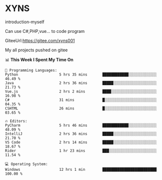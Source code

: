 # XYNS
introduction-myself

Can use C#,PHP,vue... to code program

GiteeUrl:https://gitee.com/xyns001

My all projects pushed on gitee

<!--START_SECTION:waka-->
📊 **This Week I Spent My Time On** 

```text
💬 Programming Languages: 
Python                   5 hrs 35 mins       ████████████░░░░░░░░░░░░░   46.49 % 
Java                     2 hrs 36 mins       █████░░░░░░░░░░░░░░░░░░░░   21.73 % 
Vue.js                   2 hrs 2 mins        ████░░░░░░░░░░░░░░░░░░░░░   16.98 % 
C#                       31 mins             █░░░░░░░░░░░░░░░░░░░░░░░░   04.35 % 
CSHTML                   26 mins             █░░░░░░░░░░░░░░░░░░░░░░░░   03.65 % 

🔥 Editors: 
PyCharm                  5 hrs 46 mins       ████████████░░░░░░░░░░░░░   48.09 % 
IntelliJ                 2 hrs 36 mins       █████░░░░░░░░░░░░░░░░░░░░   21.70 % 
VS Code                  2 hrs 14 mins       █████░░░░░░░░░░░░░░░░░░░░   18.67 % 
Rider                    1 hr 23 mins        ███░░░░░░░░░░░░░░░░░░░░░░   11.54 % 

💻 Operating System: 
Windows                  12 hrs 1 min        █████████████████████████   100.00 % 
```


<!--END_SECTION:waka-->
